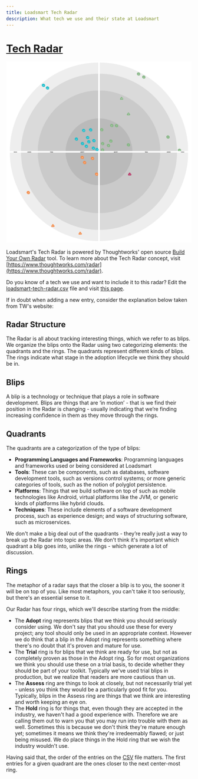 ```yaml
---
title: Loadsmart Tech Radar
description: What tech we use and their state at Loadsmart
---
```


[tech-radar-link]: https://radar.thoughtworks.com/?sheetId=https%3A%2F%2Fraw.githubusercontent.com%2Floadsmart%2Fculture%2Fmain%2Ftechnology%2Floadsmart-tech-radar.csv

# [Tech Radar][tech-radar-link]

[![Tech Radar](./tech-radar-sample.png)](tech-radar-link)

Loadsmart's Tech Radar is powered by Thoughtworks' open source [Build Your Own Radar](https://www.thoughtworks.com/radar/how-to-byor) tool. To learn more about the Tech Radar concept, visit [https://www.thoughtworks.com/radar](https://www.thoughtworks.com/radar).

Do you know of a tech we use and want to include it to this radar? Edit the [loadsmart-tech-radar.csv](loadsmart-tech-radar.csv) file and visit [this page][tech-radar-link].

If in doubt when adding a new entry, consider the explanation below taken from TW's website:

## Radar Structure

The Radar is all about tracking interesting things, which we refer to as blips. We organize the blips onto the Radar using two categorizing elements: the quadrants and the rings. The quadrants represent different kinds of blips. The rings indicate what stage in the adoption lifecycle we think they should be in.

## Blips

A blip is a technology or technique that plays a role in software development. Blips are things that are ‘in motion’ - that is we find their position in the Radar is changing - usually indicating that we’re finding increasing confidence in them as they move through the rings.

## Quadrants

The quadrants are a categorization of the type of blips:

- **Programming Languages and Frameworks**: Programming languages and frameworks used or being considered at Loadsmart
- **Tools**: These can be components, such as databases, software development tools, such as versions control systems; or more generic categories of tools, such as the notion of polyglot persistence.
- **Platforms**: Things that we build software on top of such as mobile technologies like Android, virtual platforms like the JVM, or generic kinds of platforms like hybrid clouds.
- **Techniques**: These include elements of a software development process, such as experience design; and ways of structuring software, such as microservices.

We don't make a big deal out of the quadrants - they’re really just a way to break up the Radar into topic areas. We don't think it's important which quadrant a blip goes into, unlike the rings - which generate a lot of discussion.

## Rings

The metaphor of a radar says that the closer a blip is to you, the sooner it will be on top of you. Like most metaphors, you can't take it too seriously, but there's an essential sense to it.

Our Radar has four rings, which we'll describe starting from the middle:

- The **Adopt** ring represents blips that we think you should seriously consider using. We don't say that you should use these for every project; any tool should only be used in an appropriate context. However we do think that a blip in the Adopt ring represents something where there's no doubt that it's proven and mature for use.
- The **Trial** ring is for blips that we think are ready for use, but not as completely proven as those in the Adopt ring. So for most organizations we think you should use these on a trial basis, to decide whether they should be part of your toolkit. Typically we've used trial blips in production, but we realize that readers are more cautious than us.
- The **Assess** ring are things to look at closely, but not necessarily trial yet - unless you think they would be a particularly good fit for you. Typically, blips in the Assess ring are things that we think are interesting and worth keeping an eye on.
- The **Hold** ring is for things that, even though they are accepted in the industry, we haven't had a good experience with. Therefore we are calling them out to warn you that you may run into trouble with them as well. Sometimes this is because we don't think they're mature enough yet; sometimes it means we think they're irredeemably flawed; or just being misused. We do place things in the Hold ring that we wish the industry wouldn't use.

Having said that, the order of the entries on the [CSV](./loadsmart-tech-radar.csv) file matters. The first entries for a given quadrant are the ones closer to the next center-most ring.

